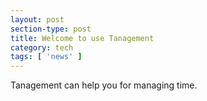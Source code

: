```yaml
---
layout: post
section-type: post
title: Welcome to use Tanagement
category: tech
tags: [ 'news' ]
---
```


Tanagement can help you for managing time.
